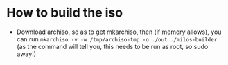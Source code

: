 # How to build the iso
- Download archiso, so as to get mkarchiso, then (if memory allows), you can run `mkarchiso -v -w /tmp/archiso-tmp -o ./out ./milos-builder` (as the command will tell you, this needs to be run as root, so sudo away!)
